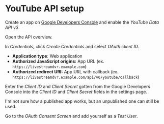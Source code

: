 # YouTube API setup

Create an app on [Google Developers Console](https://console.cloud.google.com) and enable the *YouTube Data API v3*.

Open the API overview.

In *Credentials*, click *Create Credentials* and select *OAuth client ID*.

* **Application type:** Web application
* **Authorized JavaScript origins:** App URL (ex. `https://livestreamdvr.example.com`)
* **Authorized redirect URI:** App URL with callback (ex. `https://livestreamdvr.example.com/api/v0/youtube/callback`)

Enter the *Client ID* and *Client Secret* gotten from the Google Developers Console into the *Client ID* and *Client Secret* fields in the settings page.

I'm not sure how a published app works, but an unpublished one can still be used.

Go to the *OAuth Consent Screen* and add yourself as a *Test User*.